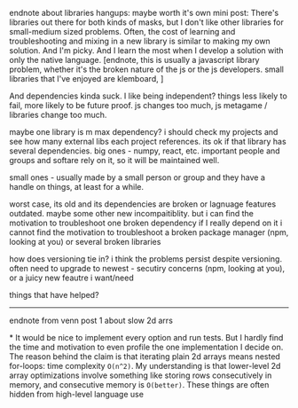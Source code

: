 endnote about libraries hangups: maybe worth it's own mini post: There's libraries out there for both kinds of masks, but I don't like other libraries for small-medium sized problems. Often, the cost of learning and troubleshooting and mixing in a new library is similar to making my own solution. And I'm picky. And I learn the most when I develop a solution with only the native language. [endnote, this is usually a javascript library problem, whether it's the broken nature of the js or the js developers. small libraries that I've enjoyed are klemboard, ]

And dependencies kinda suck. I like being independent? things less likely to fail, more likely to be future proof. js changes too much, js metagame / libraries change too much.

maybe one library is m max dependency? i should check my projects and see how many external libs each project references.
  its ok if that library has several dependencies. big ones - numpy, react, etc. important people and groups and softare rely on it, so it will be maintained well.

  small ones - usually made by a small person or group and they have a handle on things, at least for a while.

  worst case, its old and its dependencies are broken or lagnuage features outdated. maybe some other new incompaitiblity. but i can find the motivation to troubleshoot one broken dependency if I really depend on it
    i cannot find the motivation to troubleshoot a broken package manager (npm, looking at you) or several broken libraries

how does versioning tie in? i think the problems persist despite versioning. often need to upgrade to newest - secutiry concerns (npm, looking at you), or a juicy new feautre i want/need


things that have helped?





____

endnote from venn post 1 about slow 2d arrs



\* It would be nice to implement every option and run tests. But I hardly find the time and motivation to even profile the one implementation I decide on. The reason behind the claim is that iterating plain 2d arrays means nested for-loops: time complexity `O(n^2)`. My understanding is that lower-level 2d array optimizations involve something like storing rows consecutively in memory, and consecutive memory is `O(better)`. These things are often hidden from high-level language use
